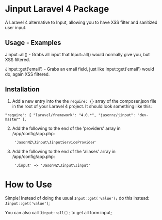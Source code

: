 # Jinput Laravel 4 Package
A Laravel 4 alternative to Input, allowing you to have XSS filter and sanitized user input.

## Usage - Examples

Jinput::all() - Grabs all input that Input::all() would normally give you, but XSS filtered.

Jinput::get('email') - Grabs an email field, just like Input::get('email') would do, again XSS filtered.

## Installation

1. Add a new entry into the the `require: {}` array of the composer.json file in the root of your Laravel 4 project. It should look something like this:


`"require": {
	"laravel/framework": "4.0.*",
	"jasonnz/jinput": "dev-master"
},`

2. Add the following to the end of the 'providers' array in /app/config/app.php:

        'JasonNZ\Jinput\JinputServiceProvider'

3. Add the following to the end of the 'aliases' array in /app/config/app.php:

        'Jinput' => 'JasonNZ\Jinput\Jinput'

# How to Use

Simple! Instead of doing the usual `Input::get('value');` do this instead: `Jinput::get('value')`;

You can also call `Jinput::all();` to get all form input;
